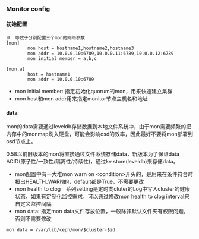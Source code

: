 ### Monitor config

#### 初始配置

```
＃　等效于分别配置三个mon的网络参数
[mon]
        mon host = hostname1,hostname2,hostname3
        mon addr = 10.0.0.10:6789,10.0.0.11:6789,10.0.0.12:6789
        mon initial member = a,b,c

[mon.a]
        host = hostname1
        mon addr = 10.0.0.10:6789
```

* mon initial member: 指定初始化quorum的mon，用来快速建立集群
* mon host和mon addr用来指定monitor节点主机名和地址

#### data

mon的data需要通过leveldb存储数据到本地文件系统中，由于mon需要频繁的把内存中的monmap刷入硬盘，可能会影响osd的效率，因此最好不要将mon部署到osd节点上。

0.58以前旧版本的mon将直接通过文件系统存储data，新版本为了保证data ACID\(原子性/一致性/隔离性/持续性\)，通过kv store\(leveldb\)来存储data。

* mon配置中有一大堆mon warn on &lt;condition&gt;开头的，是用来在条件符合时报出HEALTH\_WARN的，default都是True，不需要更改
* mon health to clog　系列setting是定时向cluter的Log中写入cluster的健康状态，如果有定制化监控需求，可以通过修改mon health to clog interval来自定义监控间隔
* mon data: 指定mon data文件存放位置，一般除非默认文件夹有权限问题，否则不需要修改

```
mon data = /var/lib/ceph/mon/$cluster-$id

```



